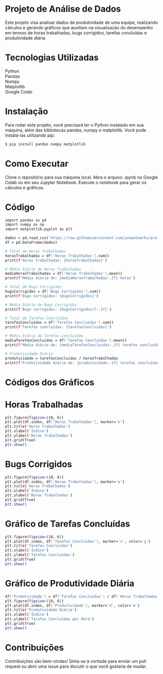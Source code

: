 # Projeto de Análise de Dados
Este projeto visa analisar dados de produtividade de uma equipe, realizando cálculos e gerando gráficos que auxiliam na visualização do desempenho em termos de horas trabalhadas, bugs corrigidos, tarefas concluídas e produtividade diária.

# Tecnologias Utilizadas
Python  
Pandas  
Numpy  
Matplotlib  
Google Colab  

# Instalação
Para rodar este projeto, você precisará ter o Python instalado em sua máquina, além das bibliotecas pandas, numpy e matplotlib. Você pode instalá-las utilizando pip:

```sh
$ pip install pandas numpy matplotlib
```

# Como Executar
Clone o repositório para sua máquina local.
Abra o arquivo .ipynb no Google Colab ou em seu Jupyter Notebook.
Execute o notebook para gerar os cálculos e gráficos.

# Código

```sh
import pandas as pd
import numpy as np
import matplotlib.pyplot as plt

dados = pd.read_csv('https://raw.githubusercontent.com/ysmaelmarks/projeto3_SNSeg_SENAC-/main/dados.csv')
df = pd.DataFrame(dados)

# Total de Horas Trabalhadas
horasTrabalhadas = df['Horas Trabalhadas'].sum()
print(f'Horas trabalhadas: {horasTrabalhadas}')

# Média Diária de Horas Trabalhadas
mediaHorasTrabalhadas = df['Horas Trabalhadas'].mean()
print(f'Média diária de: {mediaHorasTrabalhadas:.2f} horas')

# Total de Bugs Corrigidos
bugsCorrigidos = df['Bugs Corrigidos'].sum()
print(f'Bugs corrigidos: {bugsCorrigidos}')

# Média Diária de Bugs Corrigidos
print(f'Bugs corrigidos: {bugsCorrigidos/7:.1f}')

# Total de Tarefas Concluídas
tarefasConcluidas = df['Tarefas Concluídas'].sum()
print(f'Tarefas concluídas: {tarefasConcluidas}')

# Média Diária de Tarefas Concluídas
mediaTarefasConcluidas = df['Tarefas Concluídas'].mean()
print(f'Média diária de: {mediaTarefasConcluidas:.1f} tarefas concluídas')

# Produtividade Diária
produtividade = tarefasConcluidas / horasTrabalhadas
print(f'Produtividade diária de: {produtividade:.1f} tarefas concluídas por hora')

```

# Códigos dos Gráficos

# Horas Trabalhadas

```sh
plt.figure(figsize=(10, 6))
plt.plot(df.index, df['Horas Trabalhadas'], marker='o')
plt.title('Horas Trabalhadas')
plt.xlabel('Índice')
plt.ylabel('Horas Trabalhadas')
plt.grid(True)
plt.show()
```

# Bugs Corrigidos

```sh
plt.figure(figsize=(10, 6))
plt.plot(df.index, df['Horas Trabalhadas'], marker='o')
plt.title('Horas Trabalhadas')
plt.xlabel('Índice')
plt.ylabel('Horas Trabalhadas')
plt.grid(True)
plt.show()
```

# Gráfico de Tarefas Concluídas

```sh
plt.figure(figsize=(10, 6))
plt.plot(df.index, df['Tarefas Concluídas'], marker='s', color='g')
plt.title('Tarefas Concluídas')
plt.xlabel('Índice')
plt.ylabel('Tarefas Concluídas')
plt.grid(True)
plt.show()
```

# Gráfico de Produtividade Diária

```sh
df['Produtividade'] = df['Tarefas Concluídas'] / df['Horas Trabalhadas']
plt.figure(figsize=(10, 6))
plt.plot(df.index, df['Produtividade'], marker='d', color='m')
plt.title('Produtividade Diária')
plt.xlabel('Índice')
plt.ylabel('Tarefas Concluídas por Hora')
plt.grid(True)
plt.show()
```

# Contribuições
Contribuições são bem-vindas! Sinta-se à vontade para enviar um pull request ou abrir uma issue para discutir o que você gostaria de mudar.
